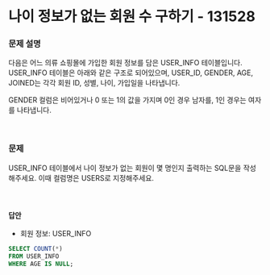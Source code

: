 # 나이 정보가 없는 회원 수 구하기 - 131528

### 문제 설명

다음은 어느 의류 쇼핑몰에 가입한 회원 정보를 담은 USER_INFO 테이블입니다. USER_INFO 테이블은 아래와 같은 구조로 되어있으며, USER_ID, GENDER, AGE, JOINED는 각각 회원 ID, 성별, 나이, 가입일을 나타냅니다.  

GENDER 컬럼은 비어있거나 0 또는 1의 값을 가지며 0인 경우 남자를, 1인 경우는 여자를 나타냅니다.  

<br/>

### 문제

USER_INFO 테이블에서 나이 정보가 없는 회원이 몇 명인지 출력하는 SQL문을 작성해주세요. 이때 컬럼명은 USERS로 지정해주세요.  

<br/>

### `답안`

 - 회원 정보: USER_INFO
```SQL
SELECT COUNT(*)
FROM USER_INFO
WHERE AGE IS NULL;
```
